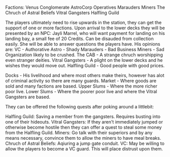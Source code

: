 Factions:
Venus Conglomerate
AstroCorp Operatives
Marauders
Miners
The Chruch of Astral Beliefs
Vitral Gangsters
Halfling Guild

The players ultimately need to rise upwards in the station, they can get the support of one or more factions. Upon arrival to the lower decks they will be presented by an NPC:
Jayli Marrel, who will want payment for landing on his landing bay, a small fee of 20 Credits. Can be disauded from collection easily. She will be able to answer questions the players have. His opinions are:
VC - Authorative
Astro - Shady
Marauders - Bad Business
Miners - Sad Organization likely to be crushed.
The CAB - A strange chruch worshipping even stranger deities.
Vitral Gangsters - A plight on the lower decks and he wishes they would move out.
Halfling Guild - Good people with good prices.

Docks - His livelihood and where most others make theirs, however has alot of criminal activity so there are many guards.
Market - Where goods are sold and many factions are based.
Upper Slums - Where the more richer poor live.
Lower Slums - Where the poorer poor live and where the Vitral Gangsters are based.

They can be offered the following quests after poking around a littlebit:

Halfling Guild: Saving a member from the gangsters. Requires busting into one of their hideouts.
Vitral Gangsters: If they aren't immediately jumped or otherwise become hostile then they can offer a quest to steal some money from the Halfling Guild.
Miners: Go talk with their superiors and by any means necessary, convince them to allow the miners to have meal breaks.
Chruch of Astral Beliefs: Aqiuring a jump gate conduit.
VC: May be willing to allow the players to become a VC guard. This will place distrust upon them.

<!-- This idea is postponed. This may be used but won't be gaureenteed like before.
No matter which route the players take they will come onto the following encounter: 

4 cloaked figures running and being chased into a corner by VC guards. The Figures include 2 AstroCorp operatives, 1 Miner Leader, and a Halfling Guild Representative who were caught attempting to bypass the checkpoint with sensitive information on the VC. This information includes proof on how the VC is imprisioning and executing Miner leaders and representatives. 7 Guards:
Tralick Venel - VC Checkpoint Head
6 Guards - 2 Stun Batons, 2 Tasers, 2 Glock-27s. LV2D1.
4 Cloaked Figures:
Balden Drillhand - Miner Leader
Slyva - Halfing Guild Representative
AstroCorp Operatives - 2 Glock 27s
The players will have a choice in who to help or to just ignore the chase into of itself

IF they help the guards or choose not to help the "Good Guys" will be arrested or killed and thrown in jail, be questioned and tortured. If they choose to help the guards the leader will be thankful and offer them a deal: complete some work for them and he will reward them well. If they complete either of these the "Good Guys" won't know a thing about their involvement.
If they help the "Good Guys" they will become enemies of the VC(Unless they kill everyone quickly) and it will take some action to escape their criminal activity. The "Good Guys" will be grateful and offer immediate shelter and then subsequently ask for help with their cause. -->
